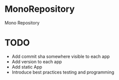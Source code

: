 # MonoRepository
Mono Repository


# TODO

* Add commit sha somewhere visible to each app
* Add version to each app
* Add static App
* Introduce best practices testing and programming
